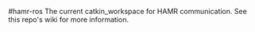 #hamr-ros
The current catkin_workspace for HAMR communication. See this repo's wiki for more information. 
